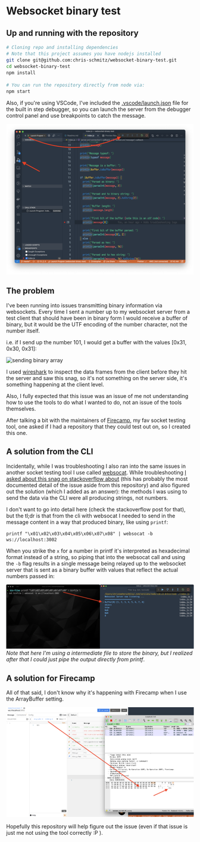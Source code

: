# Websocket binary test

## Up and running with the repository

```bash
# Cloning repo and installing dependencies
# Note that this project assumes you have nodejs installed
git clone git@github.com:chris-schmitz/websocket-binary-test.git
cd websocket-binary-test
npm install

# You can run the repository directly from node via:
npm start
```

Also, if you're using VSCode, I've included the [.vscode/launch.json](.vscode/launch.json) file for the built in step debugger, so you can launch the server from the debugger control panel and use breakpoints to catch the message.

![launching from vscode](./readme_attachments/launch_from_vscode.png)

## The problem

I've been running into issues transmitting binary information via websockets. Every time I sent a number up to my websocket server from a test client that should have been in binary form I would receive a buffer of binary, but it would be the UTF encoding of the number character, not the number itself.

i.e. if I send up the number 101, I would get a buffer with the values [0x31, 0x30, 0x31]:

![sending binary array](./readme_attachments/sending_binary_array.gif)

I used [wireshark](https://www.wireshark.org/) to inspect the data frames from the client before they hit the server and saw this snag, so it's not something on the server side, it's something happening at the client level.

Also, I fully expected that this issue was an issue of me not understanding how to use the tools to do what I wanted to do, not an issue of the tools themselves.

After talking a bit with the maintainers of [Firecamp](http://firecamp.io/), my fav socket testing tool, one asked if I had a repository that they could test out on, so I created this one.

## A solution from the CLI

Incidentally, while I was troubleshooting I also ran into the same issues in another socket testing tool I use called [websocat](https://github.com/vi/websocat). While troubleshooting [I asked about this snag on stackoverflow about](https://stackoverflow.com/questions/65449143/sending-data-as-binary-via-websockets-encodes-numbers-as-text/65453539#65453539) (this has probably the most documented detail of the issue aside from this repository) and also figured out the solution (which I added as an answer): the methods I was using to send the data via the CLI were all producing strings, not numbers.

I don't want to go into detail here (check the stackoverflow post for that), but the tl;dr is that from the cli with websocat I needed to send in the message content in a way that produced binary, like using `printf`:

```
printf "\x01\x02\x03\x04\x05\x06\x07\x08" | websocat -b ws://localhost:3002
```

When you strike the `x` for a number in printf it's interpreted as hexadecimal format instead of a string, so piping that into the websocat call and using the `-b` flag results in a single message being relayed up to the websocket server that is sent as a binary buffer with values that reflect the actual numbers passed in:

![sending binary info via printf and websocat](./readme_attachments/printf_to_file_to_websocat.png)
_Note that here I'm using a intermediate file to store the binary, but I realized after that I could just pipe the output directly from printf_.

## A solution for Firecamp

All of that said, I don't know why it's happening with Firecamp when I use the ArrayBuffer setting.

![firecamp to wireshark](./readme_attachments/firecamp_to_wireshark.png)

Hopefully this repository will help figure out the issue (even if that issue is just me not using the tool correctly :P ).

